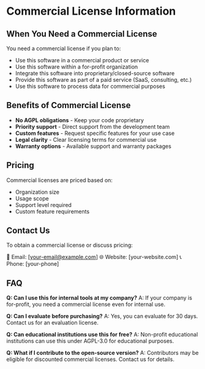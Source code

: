 # Commercial License Information

## When You Need a Commercial License

You need a commercial license if you plan to:

- Use this software in a commercial product or service
- Use this software within a for-profit organization
- Integrate this software into proprietary/closed-source software
- Provide this software as part of a paid service (SaaS, consulting, etc.)
- Use this software to process data for commercial purposes

## Benefits of Commercial License

- **No AGPL obligations** - Keep your code proprietary
- **Priority support** - Direct support from the development team
- **Custom features** - Request specific features for your use case
- **Legal clarity** - Clear licensing terms for commercial use
- **Warranty options** - Available support and warranty packages

## Pricing

Commercial licenses are priced based on:
- Organization size
- Usage scope
- Support level required
- Custom feature requirements

## Contact Us

To obtain a commercial license or discuss pricing:

📧 Email: [your-email@example.com]
🌐 Website: [your-website.com]
📞 Phone: [your-phone]

## FAQ

**Q: Can I use this for internal tools at my company?**
A: If your company is for-profit, you need a commercial license even for internal use.

**Q: Can I evaluate before purchasing?**
A: Yes, you can evaluate for 30 days. Contact us for an evaluation license.

**Q: Can educational institutions use this for free?**
A: Non-profit educational institutions can use this under AGPL-3.0 for educational purposes.

**Q: What if I contribute to the open-source version?**
A: Contributors may be eligible for discounted commercial licenses. Contact us for details.